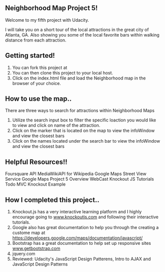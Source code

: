 ## Neighborhood Map Project 5!

Welcome to my fifth project with Udacity.

I will take you on a short tour of the local attractions in the
great city of Atlanta, GA.  Also showing you some of the local favorite bars within
walking distance from each attraction.

## Getting started!

1. You can fork this project at <a href="github.com/RyGuy860/frontend-nanodegree-Neighborhood-Map"> </a>
2. You can then clone this project to your local host.
3. Click on the index.html file and load the Neighborhood map in the browser of your choice.

## How to use the map..

There are three ways to search for attractions within Neighborhood Maps
1. Utilize the search input box to filter the specific loaction you would like to view and click on name of the attraction.
2. Click on the marker that is located on the map to view the infoWindow and view the closest bars
3. Click on the names located under the search bar to view the infoWindow and view the closest bars

## Helpful Resources!!

Foursquare API
MediaWikiAPI for Wikipedia
Google Maps Street View Service
Google Maps
Project 5 Overview WebCast
Knockout JS Tutorials
Todo MVC Knockout Example

## How I completed this project..
1. Knockout.js has a very interactive learning platform and I highly encourage going to www.knockoutjs.com and following their interactive tutorials.
2. Google also has great documentation to help you through the creating a custome map at https://developers.google.com/maps/documentation/javascript/
3. Bootstrap has a great documentation to help set up responsive sites www.getbootstrap.com
4. jquery.com
5. Reviewed: Udacity's JavaScript Design Patterens, Intro to AJAX and JavaScript Design Patterns